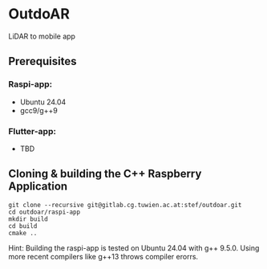 # OutdoAR
LiDAR to mobile app

## Prerequisites

### Raspi-app:
- Ubuntu 24.04
- gcc9/g++9

### Flutter-app:
- TBD

## Cloning & building the C++ Raspberry Application
```
git clone --recursive git@gitlab.cg.tuwien.ac.at:stef/outdoar.git
cd outdoar/raspi-app
mkdir build
cd build
cmake ..
```

Hint: Building the raspi-app is tested on Ubuntu 24.04 with g++ 9.5.0. Using more recent compilers like g++13 throws compiler erorrs.